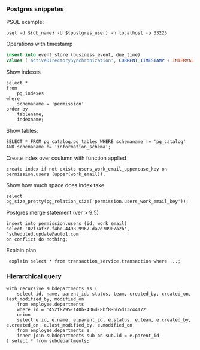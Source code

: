 ### Postgres snippetes

PSQL example:
```
psql -d ${db_name} -U ${postgres_user) -h localhost -p 33225
```

Operations with timestamp
```sql
insert into event_store (business_event, due_time)  
values ('activeDirectorySynchronization', CURRENT_TIMESTAMP + INTERVAL '100 minutes');
 ```
Show indexes
```
select * 
from
    pg_indexes
where
    schemaname = 'permission'
order by
    tablename,
    indexname;
```

Show tables:
```
SELECT * FROM pg_catalog.pg_tables WHERE schemaname != 'pg_catalog' AND schemaname != 'information_schema';
```

Create index over coulumn with function applied
```
create index if not exists users_work_email_uppercase_key on permission.users (upper(work_email));
```

Show how much space does index take
```
select pg_size_pretty(pg_relation_size('permission.users_work_email_key'));
```

Postgres merge statement (ver > 9.5)
```
insert into permission.users (id, work_email)
select '02f7af3c-f4be-4498-9967-da2d70907a2b', 'scheduled.update@auto1.com'
on conflict do nothing;
```

Explain plan
```
 explain select * from transaction_service.transaction where ...;
```

### Hierarchical query
```
with recursive subdepartments as (
    select id, name, parent_id, status, team, created_by, created_on, last_modified_by, modified_on
    from employee.departments
    where id = '452f8795-140b-436d-8bf8-665d13c44172'
    union
    select e.id, e.name, e.parent_id, e.status, e.team, e.created_by, e.created_on, e.last_modified_by, e.modified_on
    from employee.departments e
    inner join subdepartments sub on sub.id = e.parent_id
) select * from subdepartments;
```
